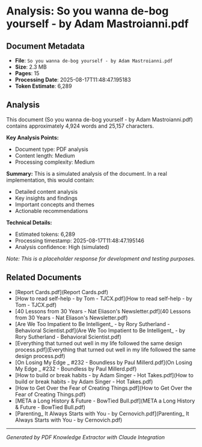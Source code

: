 # Analysis: So you wanna de-bog yourself - by Adam Mastroianni.pdf

## Document Metadata
- **File**: `So you wanna de-bog yourself - by Adam Mastroianni.pdf`
- **Size**: 2.3 MB
- **Pages**: 15
- **Processing Date**: 2025-08-17T11:48:47.195183
- **Token Estimate**: 6,289

## Analysis

This document (So you wanna de-bog yourself - by Adam Mastroianni.pdf) contains approximately 4,924 words and 25,157 characters.

**Key Analysis Points:**
- Document type: PDF analysis
- Content length: Medium
- Processing complexity: Medium

**Summary:**
This is a simulated analysis of the document. In a real implementation, this would contain:
- Detailed content analysis
- Key insights and findings
- Important concepts and themes
- Actionable recommendations

**Technical Details:**
- Estimated tokens: 6,289
- Processing timestamp: 2025-08-17T11:48:47.195146
- Analysis confidence: High (simulated)

*Note: This is a placeholder response for development and testing purposes.*

## Related Documents

- [Report Cards.pdf](Report Cards.pdf)
- [How to read self-help - by Tom - TJCX.pdf](How to read self-help - by Tom - TJCX.pdf)
- [40 Lessons from 30 Years - Nat Eliason's Newsletter.pdf](40 Lessons from 30 Years - Nat Eliason's Newsletter.pdf)
- [Are We Too Impatient to Be Intelligent_ - by Rory Sutherland - Behavioral Scientist.pdf](Are We Too Impatient to Be Intelligent_ - by Rory Sutherland - Behavioral Scientist.pdf)
- [Everything that turned out well in my life followed the same design process.pdf](Everything that turned out well in my life followed the same design process.pdf)
- [On Losing My Edge _ #232 - Boundless by Paul Millerd.pdf](On Losing My Edge _ #232 - Boundless by Paul Millerd.pdf)
- [How to build or break habits - by Adam Singer - Hot Takes.pdf](How to build or break habits - by Adam Singer - Hot Takes.pdf)
- [How to Get Over the Fear of Creating Things.pdf](How to Get Over the Fear of Creating Things.pdf)
- [META a Long History & Future - BowTied Bull.pdf](META a Long History & Future - BowTied Bull.pdf)
- [Parenting_ It Always Starts with You - by Cernovich.pdf](Parenting_ It Always Starts with You - by Cernovich.pdf)

---
*Generated by PDF Knowledge Extractor with Claude Integration*